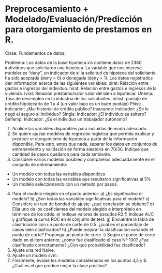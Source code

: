 # Preprocesamiento + Modelado/Evaluación/Predicción para otorgamiento de prestamos en R.
Clase: Fundamentos de datos.

Problema: 
Los datos de la base hipoteca.xls contiene datos de 2380 individuos que solicitaron una hipoteca.
La variable que nos interesa modelar es “deny”, un indicador de si la solicitud de hipoteca del solicitante ha sido aceptada (deny = 0) o denegada (deny = 1).
Los datos registrados dan información acerca de las siguientes variables:
pirat: Relación entre gastos e ingresos del individuo.
hirat: Relación entre gastos e ingresos de la vivienda.
lvrat: Relación préstamo/valor valor del bien a hipotecar.
Unemp: Tasa de desempleo en la industria de los solicitantes.
mhist: puntaje de crédito hipotecario de 1 a 4 (un valor bajo es un buen puntaje)
Phist: Indicador: ¿Mal historial de crédito público?
Insurance: Indicador: ¿Se le negó el seguro al individuo?
Single: Indicador: ¿El individuo es soltero?
Selfemp: Indicador: ¿Es el individuo un trabajador autónomo?

1.	Analice las variables disponibles para incluirlas de modo adecuado.
2.	Se quiere ajustar modelos de regresión logística que permita explicar y predecir el otorgamiento de hipoteca a partir de la información disponible. Para esto, antes que nada, separar los datos en conjuntos de entrenamiento y validación en forma aleatoria en 70/30. Indique que cantidad de casos quedaron para cada ambiente.
3.	Considere varios modelos posibles y compárelos adecuadamente en el conjunto de entrenamiento:
-	Un modelo con todas las variables disponibles 
-	Un modelo con todas las variables que resultaron significativas al 5%
-	Un modelo seleccionando con un método por pasos.

4.	Para el modelo elegido en el punto anterior: 
a)	¿Es significativo el modelo?
b)	¿Son todas las variables significativas para el modelo? 
c)	Considere un test de bondad de ajuste: ¿qué conclusión se obtiene?
d)	Elija uno de los coeficientes del modelo elegido e interprételo en términos de los odds.
e)	Indique valores de pseudos R2 
f)	Indique AUC y grafique la curva ROC en el conjunto de test.
g)	Encuentre la tabla de clasificación con un punto de corte de 0.5. ¿cuál es el porcentaje de casos bien clasificados? 
h)	¿Puede mejorar la clasificación variando el punto de corte? Proponga un punto de corte.
i)	Según el punto de corte dado en el ítem anterior, ¿cómo fue clasificado el caso Nº 100? ¿Fue clasificado correctamente? ¿Con qué probabilidad fue clasificado?
5.	Ajuste una red Naive.
6.	Ajuste un modelo svm.
7.	Finalmente, evalúe los modelos considerados en los puntos 4,5 y 6. ¿Cuál es el que predice mejor la clase positiva?
